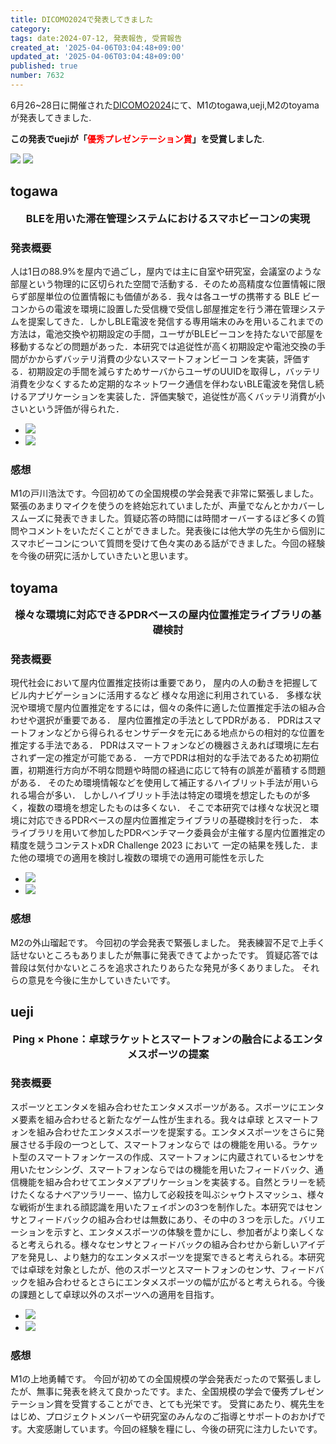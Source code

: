 ```yaml
---
title: DICOMO2024で発表してきました
category:
tags: date:2024-07-12, 発表報告, 受賞報告
created_at: '2025-04-06T03:04:48+09:00'
updated_at: '2025-04-06T03:04:48+09:00'
published: true
number: 7632
---
```


6月26~28日に開催された[DICOMO2024](https://dicomo.org/)にて、M1のtogawa,ueji,M2のtoyamaが発表してきました.

**この発表でuejiが「<span style="color:red;">優秀プレゼンテーション賞</span>」を受賞しました**.

<img src="https://img.esa.io/uploads/production/attachments/13979/2025/04/06/148142/6cc652ea-9147-45e0-8113-f2cb19ca6c7f.webp" loading='lazy' />
<img src="https://img.esa.io/uploads/production/attachments/13979/2025/04/06/148142/bd02f0d2-64ee-48ba-b2c1-4320cb4c8bf2.webp" loading='lazy' />

## togawa
<p style="text-align:center; font-weight:bold; font-size:1.17em;">BLEを用いた滞在管理システムにおけるスマホビーコンの実現</p>

### 発表概要
人は1日の88.9%を屋内で過ごし，屋内では主に自室や研究室，会議室のような部屋という物理的に区切られた空間で活動する．そのため高精度な位置情報に限らず部屋単位の位置情報にも価値がある．我々は各ユーザの携帯する BLE ビーコンからの電波を環境に設置した受信機で受信し部屋推定を行う滞在管理システムを提案してきた．しかしBLE電波を発信する専用端末のみを用いるこれまでの方法は，電池交換や初期設定の手間，ユーザがBLEビーコンを持たないで部屋を移動するなどの問題があった．本研究では追従性が高く初期設定や電池交換の手間がかからずバッテリ消費の少ないスマートフォンビーコ ンを実装，評価する．初期設定の手間を減らすためサーバからユーザのUUIDを取得し，バッテリ消費を少なくするため定期的なネットワーク通信を伴わないBLE電波を発信し続けるアプリケーションを実装した．評価実験で，追従性が高くバッテリ消費が小さいという評価が得られた．

<div class="img-container">
    <ul class ="slider">
    <li><img src="https://img.esa.io/uploads/production/attachments/13979/2025/04/06/148142/b2c54724-90e8-4f67-a6f1-7a47e02df2f0.webp" loading='lazy' /></li>
     <li><img src="https://img.esa.io/uploads/production/attachments/13979/2025/04/06/148142/b51c2af1-68d3-4307-a07b-3bdbf54a6fc5.webp" loading='lazy' /></li>
    </ul>
 </div>


### 感想
M1の戸川浩汰です。今回初めての全国規模の学会発表で非常に緊張しました。緊張のあまりマイクを使うのを終始忘れていましたが、声量でなんとかカバーしスムーズに発表できました。質疑応答の時間には時間オーバーするほど多くの質問やコメントをいただくことができました。発表後には他大学の先生から個別にスマホビーコンについて質問を受けて色々実のある話ができました。今回の経験を今後の研究に活かしていきたいと思います。


## toyama
<p style="text-align:center; font-weight:bold; font-size:1.17em;">様々な環境に対応できるPDRベースの屋内位置推定ライブラリの基礎検討</p>

### 発表概要
現代社会において屋内位置推定技術は重要であり，
屋内の人の動きを把握してビル内ナビゲーションに活用するなど
様々な用途に利用されている．
多様な状況や環境で屋内位置推定をするには，個々の条件に適した位置推定手法の組み合わせや選択が重要である．
屋内位置推定の手法としてPDRがある．
PDRはスマートフォンなどから得られるセンサデータを元にある地点からの相対的な位置を推定する手法である．
PDRはスマートフォンなどの機器さえあれば環境に左右されず一定の推定が可能である．
一方でPDRは相対的な手法であるため初期位置，初期進行方向が不明な問題や時間の経過に応じて特有の誤差が蓄積する問題がある．
そのため環境情報などを使用して補正するハイブリット手法が用いられる場合が多い．
しかしハイブリット手法は特定の環境を想定したものが多く，複数の環境を想定したものは多くない．
そこで本研究では様々な状況と環境に対応できるPDRベースの屋内位置推定ライブラリの基礎検討を行った．
本ライブラリを用いて参加したPDRベンチマーク委員会が主催する屋内位置推定の精度を競うコンテストxDR Challenge 2023 において
一定の結果を残した．また他の環境での適用を検討し複数の環境での適用可能性を示した

<div class="img-container">
    <ul class ="slider">
    <li><img src="https://img.esa.io/uploads/production/attachments/13979/2025/04/06/148142/3784afcd-c39a-4007-94ae-53d4f18917f5.webp" loading='lazy' /></li>
     <li><img src="https://img.esa.io/uploads/production/attachments/13979/2025/04/06/148142/5ece1f77-ba29-4cf3-8c8c-f86f4a1ae695.webp" loading='lazy' /></li>
    </ul>
 </div>

### 感想
M2の外山瑠起です。
今回初の学会発表で緊張しました。
発表練習不足で上手く話せないところもありましたが無事に発表できてよかったです。
質疑応答では普段は気付かないところを追求されたりあらたな発見が多くありました。
それらの意見を今後に生かしていきたいです。

## ueji
<p style="text-align:center; font-weight:bold; font-size:1.17em;">Ping × Phone：卓球ラケットとスマートフォンの融合によるエンタメスポーツの提案</p>

### 発表概要
スポーツとエンタメを組み合わせたエンタメスポーツがある。スポーツにエンタメ要素を組み合わせると新たなゲーム性が生まれる。我々は卓球
とスマートフォンを組み合わせたエンタメスポーツを提案する。エンタメスポーツをさらに発展させる手段の一つとして、スマートフォンならで
はの機能を用いる。ラケット型のスマートフォンケースの作成、スマートフォンに内蔵されているセンサを用いたセンシング、スマートフォンならではの機能を用いたフィードバック、通信機能を組み合わせてエンタメアプリケーションを実装する。自然とラリーを続けたくなるナベアツラリーー、協力して必殺技を叫ぶシャウトスマッシュ、様々な戦術が生まれる顔認識を用いたフェイポンの3つを制作した。本研究ではセンサとフィードバックの組み合わせは無数にあり、その中の３つを示した。バリエーションを示すと、エンタメスポーツの体験を豊かにし、参加者がより楽しくなると考えられる。様々なセンサとフィードバックの組み合わせから新しいアイデアを発見し、より魅力的なエンタメスポーツを提案できると考えられる。本研究では卓球を対象としたが、他のスポーツとスマートフォンのセンサ、フィードバックを組み合わせるとさらにエンタメスポーツの幅が広がると考えられる。今後の課題として卓球以外のスポーツへの適用を目指す。


<div class="img-container">
    <ul class ="slider">
    <li><img src="https://img.esa.io/uploads/production/attachments/13979/2025/04/06/148142/e09d2783-ed45-4de5-abce-d2baed09f065.webp" loading='lazy' /></li>
     <li><img src="https://img.esa.io/uploads/production/attachments/13979/2025/04/06/148142/122ef740-5b2a-4445-8d69-e2d24f710f18.webp" loading='lazy' /></li>
    </ul>
 </div>

### 感想
M1の上地勇輔です。
今回が初めての全国規模の学会発表だったので緊張しましたが、無事に発表を終えて良かったです。また、全国規模の学会で優秀プレゼンテーション賞を受賞することができ、とても光栄です。 受賞にあたり、梶先生をはじめ、プロジェクトメンバーや研究室のみんなのご指導とサポートのおかげです。大変感謝しています。今回の経験を糧にし、今後の研究に注力したいです。



